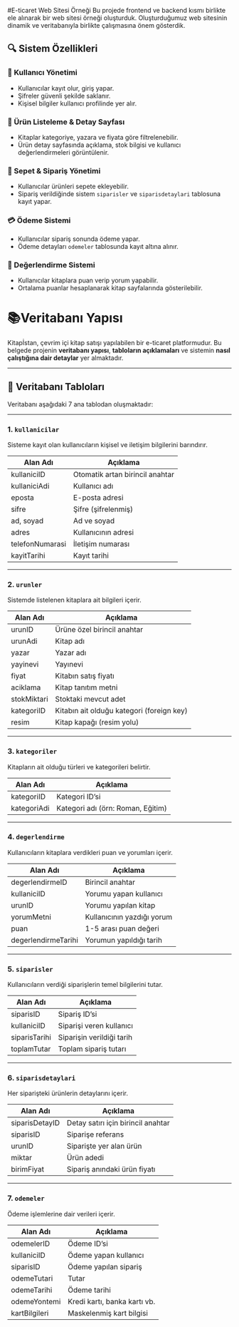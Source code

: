 #E-ticaret Web Sitesi Örneği
Bu projede frontend ve backend kısmı birlikte ele alınarak bir web sitesi örneği oluşturduk. Oluşturduğumuz web sitesinin dinamik ve veritabanıyla birlikte çalışmasına önem gösterdik.
## 🔍 Sistem Özellikleri

### 🔐 Kullanıcı Yönetimi
- Kullanıcılar kayıt olur, giriş yapar.
- Şifreler güvenli şekilde saklanır.
- Kişisel bilgiler kullanıcı profilinde yer alır.

### 📖 Ürün Listeleme & Detay Sayfası
- Kitaplar kategoriye, yazara ve fiyata göre filtrelenebilir.
- Ürün detay sayfasında açıklama, stok bilgisi ve kullanıcı değerlendirmeleri görüntülenir.

### 🛒 Sepet & Sipariş Yönetimi
- Kullanıcılar ürünleri sepete ekleyebilir.
- Sipariş verildiğinde sistem `siparisler` ve `siparisdetaylari` tablosuna kayıt yapar.

### 💳 Ödeme Sistemi
- Kullanıcılar sipariş sonunda ödeme yapar.
- Ödeme detayları `odemeler` tablosunda kayıt altına alınır.

### 🌟 Değerlendirme Sistemi
- Kullanıcılar kitaplara puan verip yorum yapabilir.
- Ortalama puanlar hesaplanarak kitap sayfalarında gösterilebilir.

# 📚Veritabanı Yapısı

Kitapİstan, çevrim içi kitap satışı yapılabilen bir e-ticaret platformudur. Bu belgede projenin **veritabanı yapısı**, **tabloların açıklamaları** ve sistemin **nasıl çalıştığına dair detaylar** yer almaktadır.

---

## 🧩 Veritabanı Tabloları

Veritabanı aşağıdaki 7 ana tablodan oluşmaktadır:

---

### 1. `kullanicilar`

Sisteme kayıt olan kullanıcıların kişisel ve iletişim bilgilerini barındırır.

| Alan Adı           | Açıklama                        |
|--------------------|---------------------------------|
| kullaniciID        | Otomatik artan birincil anahtar |
| kullaniciAdi       | Kullanıcı adı                   |
| eposta             | E-posta adresi                  |
| sifre              | Şifre (şifrelenmiş)             |
| ad, soyad          | Ad ve soyad                     |
| adres              | Kullanıcının adresi             |
| telefonNumarasi    | İletişim numarası               |
| kayitTarihi        | Kayıt tarihi                    |

---

### 2. `urunler`

Sistemde listelenen kitaplara ait bilgileri içerir.

| Alan Adı           | Açıklama                                |
|--------------------|------------------------------------------|
| urunID             | Ürüne özel birincil anahtar              |
| urunAdi            | Kitap adı                                |
| yazar              | Yazar adı                                |
| yayinevi           | Yayınevi                                 |
| fiyat              | Kitabın satış fiyatı                     |
| aciklama           | Kitap tanıtım metni                      |
| stokMiktari        | Stoktaki mevcut adet                     |
| kategoriID         | Kitabın ait olduğu kategori (foreign key)|
| resim              | Kitap kapağı (resim yolu)                |

---

### 3. `kategoriler`

Kitapların ait olduğu türleri ve kategorileri belirtir.

| Alan Adı     | Açıklama             |
|--------------|----------------------|
| kategoriID   | Kategori ID’si       |
| kategoriAdi  | Kategori adı (örn: Roman, Eğitim) |

---

### 4. `degerlendirme`

Kullanıcıların kitaplara verdikleri puan ve yorumları içerir.

| Alan Adı           | Açıklama                                  |
|--------------------|--------------------------------------------|
| degerlendirmeID    | Birincil anahtar                          |
| kullaniciID        | Yorumu yapan kullanıcı                    |
| urunID             | Yorumu yapılan kitap                      |
| yorumMetni         | Kullanıcının yazdığı yorum                |
| puan               | 1-5 arası puan değeri                     |
| degerlendirmeTarihi| Yorumun yapıldığı tarih                   |

---

### 5. `siparisler`

Kullanıcıların verdiği siparişlerin temel bilgilerini tutar.

| Alan Adı      | Açıklama                          |
|---------------|-----------------------------------|
| siparisID     | Sipariş ID’si                     |
| kullaniciID   | Siparişi veren kullanıcı          |
| siparisTarihi | Siparişin verildiği tarih         |
| toplamTutar   | Toplam sipariş tutarı             |

---

### 6. `siparisdetaylari`

Her siparişteki ürünlerin detaylarını içerir.

| Alan Adı      | Açıklama                             |
|---------------|--------------------------------------|
| siparisDetayID| Detay satırı için birincil anahtar   |
| siparisID     | Siparişe referans                    |
| urunID        | Siparişte yer alan ürün              |
| miktar        | Ürün adedi                           |
| birimFiyat    | Sipariş anındaki ürün fiyatı         |

---

### 7. `odemeler`

Ödeme işlemlerine dair verileri içerir.

| Alan Adı      | Açıklama                          |
|---------------|-----------------------------------|
| odemelerID    | Ödeme ID’si                       |
| kullaniciID   | Ödeme yapan kullanıcı             |
| siparisID     | Ödeme yapılan sipariş             |
| odemeTutari   | Tutar                             |
| odemeTarihi   | Ödeme tarihi                      |
| odemeYontemi  | Kredi kartı, banka kartı vb.      |
| kartBilgileri | Maskelenmiş kart bilgisi          |
